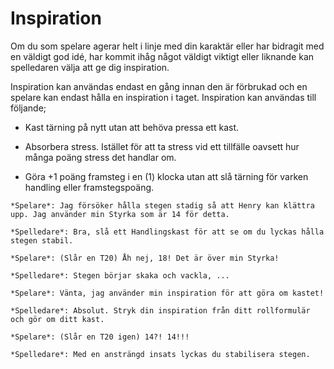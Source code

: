 # Inspiration

Om du som spelare agerar helt i linje med din karaktär eller har bidragit med en väldigt god idé, har kommit ihåg något väldigt viktigt eller liknande kan spelledaren välja att ge dig inspiration.

Inspiration kan användas endast en gång innan den är förbrukad och en spelare kan endast hålla en inspiration i taget. Inspiration kan användas till följande;

- Kast tärning på nytt utan att behöva pressa ett kast.

- Absorbera stress. Istället för att ta stress vid ett tillfälle oavsett hur många poäng stress det handlar om.

- Göra +1 poäng framsteg i en (1) klocka utan att slå tärning för varken handling eller framstegspoäng.

```admonish example title="Exempel"
*Spelare*: Jag försöker hålla stegen stadig så att Henry kan klättra upp. Jag använder min Styrka som är 14 för detta.

*Spelledare*: Bra, slå ett Handlingskast för att se om du lyckas hålla stegen stabil.

*Spelare*: (Slår en T20) Åh nej, 18! Det är över min Styrka!

*Spelledare*: Stegen börjar skaka och vackla, ...

*Spelare*: Vänta, jag använder min inspiration för att göra om kastet!

*Spelledare*: Absolut. Stryk din inspiration från ditt rollformulär och gör om ditt kast.

*Spelare*: (Slår en T20 igen) 14?! 14!!!

*Spelledare*: Med en ansträngd insats lyckas du stabilisera stegen.
```

